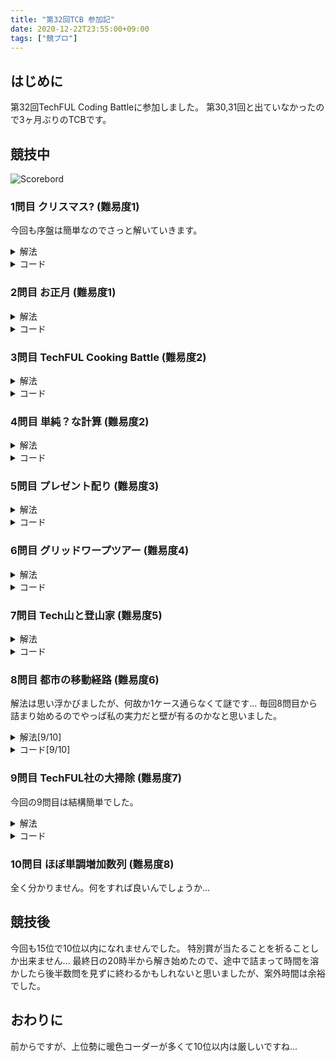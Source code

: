 ```yaml
---
title: "第32回TCB 参加記"
date: 2020-12-22T23:55:00+09:00
tags: ["競プロ"]
---
```

## はじめに

第32回TechFUL Coding Battleに参加しました。
第30,31回と出ていなかったので3ヶ月ぶりのTCBです。

## 競技中

![Scorebord](scoreboard.jpg)

### 1問目 クリスマス? (難易度1)

今回も序盤は簡単なのでさっと解いていきます。

<details><summary>解法</summary>

M,Dがそれぞれ12,25であるか、確認します。

</details>

<details><summary>コード</summary>

|  ID  |  Verdict  |
| ---- | --------- |
| 1-10 | AC        |

``` cpp
#include <bits/stdc++.h>
using namespace std;
using i64 = long long;
#define endl "\n"

int main()
{
  i64 M, D;
  cin >> M >> D;
  if (M == 12 && D == 25)
    cout << "Christmas!" << endl;
  else
    cout << "NotChristmas!" << endl;
  return 0;
}
```

</details>

### 2問目 お正月 (難易度1)

<details><summary>解法</summary>

1日ずつ31日までシミュレーションします。

</details>

<details><summary>コード</summary>

|  ID  |  Verdict  |
| ---- | --------- |
| 1-10 | AC        |

``` cpp
#include <bits/stdc++.h>
using namespace std;
using i64 = long long;
#define endl "\n"

int main()
{
  i64 N;
  cin >> N;
  i64 ans = 0;
  for (i64 i = N; i <= 31; i++)
    ans += (i % 10 == 0 ? 2 : 1);
  cout << ans << endl;
  return 0;
}
```

</details>

### 3問目 TechFUL Cooking Battle (難易度2)

<details><summary>解法</summary>

$0<A$の場合は下に凸なグラフになるので、0分とT分で大きい方を出力します。
その他の場合は3分探索を行って最も大きい場所を求めます。
また小数第4位で四捨五入するために、1000倍して小数第1位を四捨五入して1000で割ります。

</details>

<details><summary>コード</summary>

|  ID  |  Verdict  |
| ---- | --------- |
| 1-10 | AC        |

``` cpp
#include <bits/stdc++.h>
using namespace std;
using i64 = long long;
#define endl "\n"

double ro(double n)
{
  n *= 1000;
  n = round(n);
  n /= 1000;
  return n;
}

int main()
{
  i64 A, B, C, T;
  cin >> A >> B >> C >> T;
  if (0 < A)
    cout << fixed << setprecision(3) << ro(max(C, A * T * T + B * T + C)) << endl;
  else
  {
    double l = 0, r = T;
    i64 cnt = 500;
    while (cnt--)
    {
      double t1 = (l * 2 + r) / 3;
      double t2 = (l + r * 2) / 3;
      if (A * t1 * t1 + B * t1 + C < A * t2 * t2 + B * t2 + C)
        l = t1;
      else
        r = t2;
    }
    cout << fixed << setprecision(3) << ro(A * l * l + B * l + C) << endl;
  }
  return 0;
}
```

</details>

### 4問目 単純？な計算 (難易度2)

<details><summary>解法</summary>

$N=0$の場合、0を出力し、その他の場合、$N*M$の値の後ろに$M$個の0を並べます。

</details>

<details><summary>コード</summary>

|  ID  |  Verdict  |
| ---- | --------- |
| 1-10 | AC        |

``` cpp
#include <bits/stdc++.h>
using namespace std;
using i64 = long long;
#define endl "\n"

int main()
{
  i64 N, M;
  cin >> N >> M;
  if (N == 0)
    cout << 0 << endl;
  else
    cout << N * M << string(M, '0') << endl;
  return 0;
}
```

</details>

### 5問目 プレゼント配り (難易度3)

<details><summary>解法</summary>

どれを誰にあげるかを、全通り、試します。

</details>

<details><summary>コード</summary>

|  ID  |  Verdict  |
| ---- | --------- |
| 1-10 | AC        |

``` cpp
#include <bits/stdc++.h>
using namespace std;
using i64 = long long;
#define endl "\n"

int main()
{
  i64 N;
  cin >> N;
  vector<vector<i64>> h(N, vector<i64>(N));
  for (i64 i = 0; i < N; i++)
    for (i64 j = 0; j < N; j++)
      cin >> h[i][j];
  vector<i64> tmp(N);
  for (i64 i = 0; i < N; i++)
    tmp[i] = i;
  i64 ans = 1e9;
  do
  {
    i64 mi = 1e9, ma = 0;
    for (i64 i = 0; i < N; i++)
    {
      mi = min(mi, h[i][tmp[i]]);
      ma = max(ma, h[i][tmp[i]]);
    }
    ans = min(ans, ma - mi);
  } while (next_permutation(tmp.begin(), tmp.end()));
  cout << ans << endl;
  return 0;
}
```

</details>

### 6問目 グリッドワープツアー (難易度4)

<details><summary>解法</summary>

$i+j$それぞれで最大値を求めておき、それの総和を求めます。

</details>

<details><summary>コード</summary>

|  ID  |  Verdict  |
| ---- | --------- |
| 1-10 | AC        |

``` cpp
#include <bits/stdc++.h>
using namespace std;
using i64 = long long;
#define endl "\n"

int main()
{
  i64 H, W;
  cin >> H >> W;
  vector<vector<i64>> A(H, vector<i64>(W));
  for (i64 i = 0; i < H; i++)
    for (i64 j = 0; j < W; j++)
      cin >> A[i][j];
  vector<i64> cost(H + W);
  for (i64 i = 0; i < H; i++)
    for (i64 j = 0; j < W; j++)
      cost[i + j] = max(cost[i + j], A[i][j]);
  i64 ans = 0;
  for (i64 i = 0; i < H + W; i++)
    ans += cost[i];
  cout << ans << endl;
  return 0;
}
```

</details>

### 7問目 Tech山と登山家 (難易度5)

<details><summary>解法</summary>

$RA_i+RB_i$の有り得る物を予め列挙しておき、各クエリで$X-RC_i$が存在するか確認します。

</details>

<details><summary>コード</summary>

|  ID  |  Verdict  |
| ---- | --------- |
| 1-10 | AC        |

``` cpp
#include <bits/stdc++.h>
using namespace std;
using i64 = long long;
#define endl "\n"

int main()
{
  i64 N, Q;
  cin >> N >> Q;
  vector<i64> RA(N), RB(N), RC(N);
  for (i64 i = 0; i < N; i++)
    cin >> RA[i];
  for (i64 i = 0; i < N; i++)
    cin >> RB[i];
  for (i64 i = 0; i < N; i++)
    cin >> RC[i];
  vector<bool> sumAB(6002);
  for (i64 i = 0; i < N; i++)
    for (i64 j = 0; j < N; j++)
      sumAB[RA[i] + RB[j]] = true;
  for (i64 _ = 0; _ < Q; _++)
  {
    i64 X;
    cin >> X;
    bool ans = false;
    for (i64 i = 0; i < N; i++)
      if (sumAB[clamp(X - RC[i], 0LL, 6001LL)])
        ans = true;
    if (ans)
      cout << "Yes" << endl;
    else
      cout << "No" << endl;
  }
  return 0;
}
```

</details>

### 8問目 都市の移動経路 (難易度6)

解法は思い浮かびましたが、何故か1ケース通らなくて謎です...
毎回8問目から詰まり始めるのでやっぱ私の実力だと壁が有るのかなと思いました。

<details><summary>解法[9/10]</summary>

ダイクストラをし、経路復元をして使える道のみを有向辺で貼ったグラフを再構築します。
その後、発展度$T$以上の都市を$D$個以上通って都市$N$に行くことが可能かを$T$に関して二分探索します。

</details>

<details><summary>コード[9/10]</summary>

|  ID  |  Verdict  |
| ---- | --------- |
| 1-3  | AC        |
| 4    | WA        |
| 5-10 | AC        |

``` cpp
#include <bits/stdc++.h>
using namespace std;
using i64 = long long;
#define endl "\n"

struct Edge
{
  i64 to, cost;
};

int main()
{
  i64 N, M, D;
  cin >> N >> M >> D;
  vector<i64> X(N);
  for (i64 i = 0; i < N; i++)
    cin >> X[i];
  vector<Edge> edge[N];
  for (i64 i = 0; i < M; i++)
  {
    i64 A, B, C;
    cin >> A >> B >> C;
    A--;
    B--;
    edge[A].push_back({B, C});
    edge[B].push_back({A, C});
  }
  vector<i64> cost(N, 1e18);
  priority_queue<pair<i64, i64>, vector<pair<i64, i64>>, greater<pair<i64, i64>>> que;
  cost[0] = 0;
  que.push({0, 0});
  while (que.size())
  {
    pair<i64, i64> p = que.top();
    que.pop();
    i64 v = p.second;
    if (cost[v] < p.first)
      continue;
    for (Edge i : edge[v])
      if (cost[v] + i.cost < cost[i.to])
      {
        cost[i.to] = cost[v] + i.cost;
        que.push({cost[i.to], i.to});
      }
  }
  vector<i64> okEdge[N];
  vector<bool> use(N);
  priority_queue<pair<i64, i64>> rque;
  rque.push({cost[N - 1], N - 1});
  while (rque.size())
  {
    pair<i64, i64> p = rque.top();
    rque.pop();
    i64 v = p.second;
    if (use[v])
      continue;
    use[v] = true;
    for (Edge i : edge[v])
      if (cost[v] - i.cost == cost[i.to] && !use[i.to])
      {
        okEdge[i.to].push_back(v);
        rque.push({cost[i.to], i.to});
      }
  }
  i64 ok = 0, ng = 1e9 + 1;
  while (1 < ng - ok)
  {
    i64 mid = (ok + ng) / 2;
    priority_queue<pair<i64, i64>, vector<pair<i64, i64>>, greater<pair<i64, i64>>> tque;
    vector<i64> cnt(N);
    tque.push({(mid <= X[0] ? 1 : 0), 0});
    cnt[0] = (mid <= X[0] ? 1 : 0);
    while (tque.size())
    {
      pair<i64, i64> p = tque.top();
      tque.pop();
      i64 v = p.second;
      if (p.first < cnt[v])
        continue;
      for (i64 i : okEdge[v])
        if (cnt[i] < cnt[v] + (mid <= X[i] ? 1 : 0))
        {
          cnt[i] = cnt[v] + (mid <= X[i] ? 1 : 0);
          tque.push({cnt[i], i});
        }
    }
    if (cnt[N - 1] < D)
      ng = mid;
    else
      ok = mid;
  }
  if (ok == 0)
    cout << -1 << endl;
  else
    cout << ok << endl;
  return 0;
}
```

</details>

### 9問目 TechFUL社の大掃除 (難易度7)

今回の9問目は結構簡単でした。

<details><summary>解法</summary>

ゴミを1から順に回収出来るなら回収します。
UnionFindを用いてゴミが回収出来るかを確認します。
初めにゴミの有る区画を通らずに行ける区画をマージしておき、ゴミを回収する度にそのゴミを回収した事で4方向で繋がった場所があればマージしていきます。

</details>

<details><summary>コード</summary>

|  ID  |  Verdict  |
| ---- | --------- |
| 1-10 | AC        |

``` cpp
#include <bits/stdc++.h>
using namespace std;
using i64 = long long;
#define endl "\n"

struct UnionFind
{
  vector<i64> data;
  UnionFind(i64 size) : data(size, -1) {}
  void merge(i64 x, i64 y)
  {
    x = root(x);
    y = root(y);
    if (x != y)
    {
      if (data[y] < data[x])
        swap(x, y);
      data[x] += data[y];
      data[y] = x;
    }
    return;
  }
  bool check(i64 x, i64 y)
  {
    return root(x) == root(y);
  }
  i64 root(i64 x)
  {
    return data[x] < 0 ? x : data[x] = root(data[x]);
  }
};

i64 dr[] = {0, 0, 1, -1}, dc[] = {1, -1, 0, 0};

int main()
{
  i64 H, W, K;
  cin >> H >> W >> K;
  vector<i64> r(K), c(K);
  vector<vector<bool>> dust(H, vector<bool>(W));
  for (i64 i = 0; i < K; i++)
  {
    cin >> r[i] >> c[i];
    r[i]--;
    c[i]--;
    dust[r[i]][c[i]] = true;
  }
  UnionFind uf(H * W);
  for (i64 i = 0; i < H; i++)
    for (i64 j = 0; j < W; j++)
      if (!dust[i][j])
        for (i64 k = 0; k < 4; k++)
        {
          i64 ddr = i + dr[k], ddc = j + dc[k];
          if (0 <= ddr && ddr < H && 0 <= ddc && ddc < W && !dust[ddr][ddc])
            uf.merge(i * W + j, ddr * W + ddc);
        }
  i64 ans = 0;
  i64 nowR = 0, nowC = 0;
  for (i64 i = 0; i < K; i++)
  {
    bool con = false;
    for (i64 k = 0; k < 4; k++)
    {
      i64 tr = r[i] + dr[k], tc = c[i] + dc[k];
      if (0 <= tr && tr < H && 0 <= tc && tc < W && uf.check(nowR * W + nowC, tr * W + tc))
      {
        ans++;
        dust[r[i]][c[i]] = false;
        nowR = r[i];
        nowC = c[i];
        for (i64 l = 0; l < 4; l++)
        {
          i64 ddr = r[i] + dr[l], ddc = c[i] + dc[l];
          if (0 <= ddr && ddr < H && 0 <= ddc && ddc < W && !dust[ddr][ddc])
            uf.merge(r[i] * W + c[i], ddr * W + ddc);
        }
        con = true;
      }
      if (con)
        break;
    }
  }
  cout << ans << endl;
  return 0;
}
```

</details>

### 10問目 ほぼ単調増加数列 (難易度8)

全く分かりません。何をすれば良いんでしょうか...

## 競技後

今回も15位で10位以内になれませんでした。
特別賞が当たることを祈ることしか出来ません...
最終日の20時半から解き始めたので、途中で詰まって時間を溶かしたら後半数問を見ずに終わるかもしれないと思いましたが、案外時間は余裕でした。

## おわりに

前からですが、上位勢に暖色コーダーが多くて10位以内は厳しいですね...
